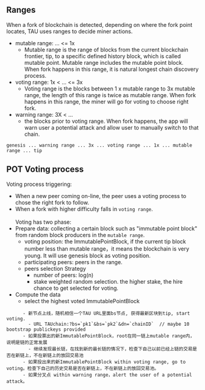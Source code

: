 ## Ranges
When a fork of blockchain is detected, depending on where the fork point locates, TAU uses ranges to decide miner actions. 

* mutable range:  ... <= 1x
   * Mutable range is the range of blocks from the current blockchain frontier, tip, to a specific defined history block, which is called mutable point. Mutable range includes the mutable point block. When fork happens in this range, it is natural longest chain discovery process.  
* voting range:   1x  < ...  <= 3x 
   * Voting range is the blocks between 1 x mutable range to 3x mutable range, the length of this range is twice as mutable range. When fork happens in this range, the miner will go for voting to choose right fork. 
* warning range:  3X  < ...
   * the blocks prior to voting range. When fork happens, the app will warn user a potential attack and allow user to manually switch to that chain. 
```
genesis ... warning range ... 3x ... voting range ... 1x ... mutable range ... tip
```
## POT Voting process
Voting process triggering: 
* When a new peer coming on-line, the peer uses a voting process to chose the right fork to follow. 
* When a fork with higher difficulty falls in `voting range`.  <br><br>
Voting has two phase: 
* Prepare data: collecting a certain block such as "immutable point block" from random block producers in the `mutable range`.
   - voting position: the ImmutablePointBlock, if the current tip block number less than mutable range，it means the blockchain is very young. It will use genesis block as voting position.
   - participating peers: peers in the  range.
   - peers selection Strategy
      * number of peers:  log(n)
      * stake weighted random selection. the higher stake, the hire chance to get selected for voting.
* Compute the data 
   - select the highest voted ImmutablePointBlock
```
      - 新节点上线，随机相信一个TAU URL里面bs节点, 获得最新区块到tip, start voting.
        - URL TAUchain:?bs=`pk1`&bs=`pk2`&dn=`chainID`  // maybe 10 bootstrap publickeys provided
      - 如果投票出的新ImmutablePointBlock，root在同一链上mutable range内，说明是链的正常发展
        - 继续发现最长链，在找到新的最长链的情况下，检查下自己以前已经上链的交易是否在新链上，不在新链上的放回交易池
      - 如果投出来的新ImmutablePointBlock within voting range, go to voting。检查下自己的历史交易是否在新链上，不在新链上的放回交易池。
      - 如果分叉点 within warning range，alert the user of a potential attack。
```
 

